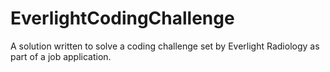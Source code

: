 # EverlightCodingChallenge
A solution written to solve a coding challenge set by Everlight Radiology as part of a job application.
